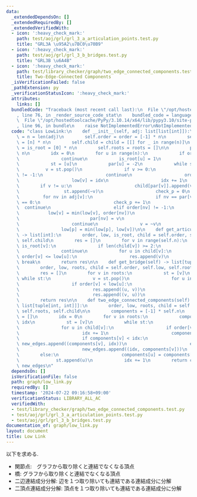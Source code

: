 ```yaml
---
data:
  _extendedDependsOn: []
  _extendedRequiredBy: []
  _extendedVerifiedWith:
  - icon: ':heavy_check_mark:'
    path: test/aoj/grl/grl_3_a_articulation_points.test.py
    title: "GRL3A \u95A2\u7BC0\u70B9"
  - icon: ':heavy_check_mark:'
    path: test/aoj/grl/grl_3_b_bridges.test.py
    title: "GRL3B \u6A4B"
  - icon: ':heavy_check_mark:'
    path: test/library_checker/graph/two_edge_connected_components.test.py
    title: Two-Edge-Connected Components
  _isVerificationFailed: false
  _pathExtension: py
  _verificationStatusIcon: ':heavy_check_mark:'
  attributes:
    links: []
  bundledCode: "Traceback (most recent call last):\n  File \"/opt/hostedtoolcache/PyPy/3.10.14/x64/lib/pypy3.10/site-packages/onlinejudge_verify/documentation/build.py\"\
    , line 76, in _render_source_code_stat\n    bundled_code = language.bundle(\n\
    \  File \"/opt/hostedtoolcache/PyPy/3.10.14/x64/lib/pypy3.10/site-packages/onlinejudge_verify/languages/python.py\"\
    , line 96, in bundle\n    raise NotImplementedError\nNotImplementedError\n"
  code: "class LowLink:\n    def __init__(self, adj: list[list[int]]):\n        self.n\
    \ = n = len(adj)\n        self.order = order = [-1] * n\n        self.low = low\
    \ = [n] * n\n        self.child = child = [[] for _ in range(n)]\n        self.is_root\
    \ = is_root = [0] * n\n        self.roots = roots = []\n\n        par = [-1] *\
    \ n\n        idx = 0\n        for u in range(n):\n            if order[u] != -1:\n\
    \                continue\n            is_root[u] = 1\n            roots.append(u)\n\
    \            st = [u]\n            par[u] = -2\n            while st:\n      \
    \          v = st.pop()\n                if v >= 0:\n                    if order[v]\
    \ != -1:\n                        continue\n                    order[v] = idx\n\
    \                    low[v] = idx\n                    idx += 1\n            \
    \        if v != u:\n                        child[par[v]].append(v)\n       \
    \                 st.append(~v)\n                    check_p = 0\n           \
    \         for nv in adj[v]:\n                        if nv == par[v] and check_p\
    \ == 0:\n                            check_p += 1\n                          \
    \  continue\n                        elif order[nv] != -1:\n                 \
    \           low[v] = min(low[v], order[nv])\n                        else:\n \
    \                           par[nv] = v\n                            st.append(nv)\n\
    \                    continue\n                v = ~v\n                p = par[v]\n\
    \                low[p] = min(low[p], low[v])\n\n    def get_articulation(self)\
    \ -> list[int]:\n        order, low, is_root, child = self.order, self.low, self.is_root,\
    \ self.child\n        res = []\n        for v in range(self.n):\n            if\
    \ is_root[v]:\n                if len(child[v]) >= 2:\n                    res.append(v)\n\
    \                continue\n            for u in child[v]:\n                if\
    \ order[v] <= low[u]:\n                    res.append(v)\n                   \
    \ break\n        return res\n\n    def get_bridge(self) -> list[tuple[int, int]]:\n\
    \        order, low, roots, child = self.order, self.low, self.roots, self.child\n\
    \        res = []\n        for v in roots:\n            st = [v]\n           \
    \ while st:\n                v = st.pop()\n                for u in child[v]:\n\
    \                    if order[v] < low[u]:\n                        if u < v:\n\
    \                            res.append((u, v))\n                        else:\n\
    \                            res.append((v, u))\n                    st.append(u)\n\
    \        return res\n\n    def two_edge_connected_components(self) -> tuple[list[int],\
    \ list[tuple[int, int]]]:\n        order, low, roots, child = self.order, self.low,\
    \ self.roots, self.child\n\n        components = [-1] * self.n\n        new_edges\
    \ = []\n        idx = 0\n        for v in roots:\n            components[v] =\
    \ idx\n            st = [v]\n            while st:\n                v = st.pop()\n\
    \                for u in child[v]:\n                    if order[v] < low[u]:\n\
    \                        idx += 1\n                        components[u] = idx\n\
    \                        if components[v] < idx:\n                           \
    \ new_edges.append((components[v], idx))\n                        else:\n    \
    \                        new_edges.append((idx, components[v]))\n            \
    \        else:\n                        components[u] = components[v]\n      \
    \              st.append(u)\n            idx += 1\n        return components,\
    \ new_edges\n"
  dependsOn: []
  isVerificationFile: false
  path: graph/low_link.py
  requiredBy: []
  timestamp: '2024-07-22 09:16:58+09:00'
  verificationStatus: LIBRARY_ALL_AC
  verifiedWith:
  - test/library_checker/graph/two_edge_connected_components.test.py
  - test/aoj/grl/grl_3_a_articulation_points.test.py
  - test/aoj/grl/grl_3_b_bridges.test.py
documentation_of: graph/low_link.py
layout: document
title: Low Link
---
```


以下を求める.

- 関節点:　グラフから取り除くと連結でなくなる頂点
- 橋: グラフから取り除くと連結でなくなる頂点
- 二辺連結成分分解: 辺を１つ取り除いても連結である連結成分に分解
- 二頂点連結成分分解: 頂点を１つ取り除いても連結である連結成分に分解